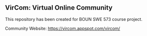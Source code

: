 ## VirCom: Virtual Online Community
This repository has been created for BOUN SWE 573 course project.

Community Website: https://vircom.appspot.com/vircom/